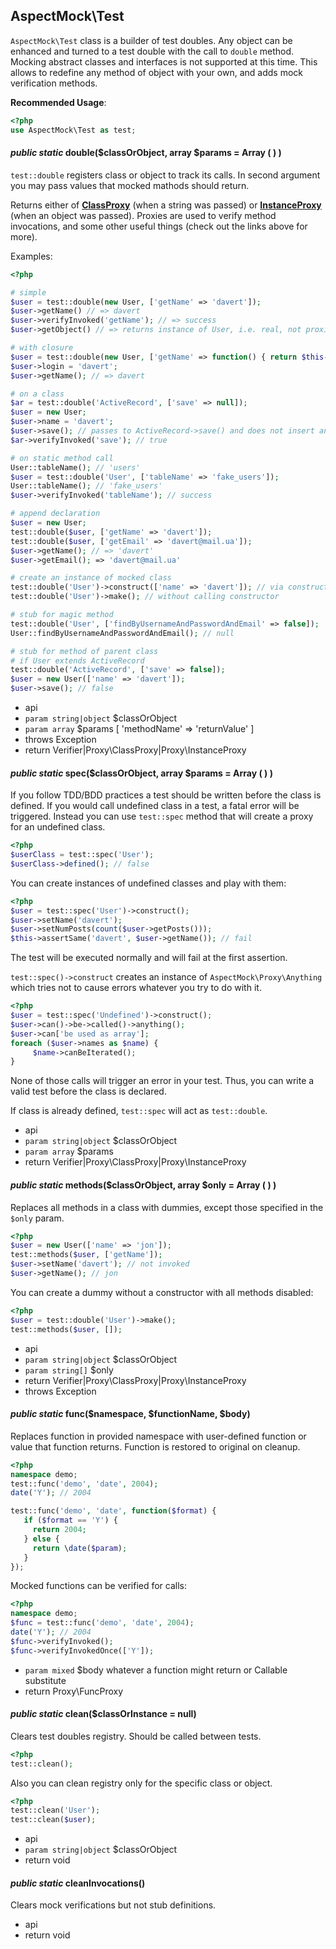 
## AspectMock\Test



`AspectMock\Test` class is a builder of test doubles.
Any object can be enhanced and turned to a test double with the call to `double` method.
Mocking abstract classes and interfaces is not supported at this time.
This allows to redefine any method of object with your own, and adds mock verification methods.

**Recommended Usage**:

``` php
<?php
use AspectMock\Test as test;
```

#### *public static* double($classOrObject, array $params = Array ( ) ) 
`test::double` registers class or object to track its calls.
In second argument you may pass values that mocked mathods should return.

Returns either of [**ClassProxy**](https://github.com/Codeception/AspectMock/blob/master/docs/ClassProxy.md) (when a string was passed)
or [**InstanceProxy**](https://github.com/Codeception/AspectMock/blob/master/docs/InstanceProxy.md) (when an object was passed).
Proxies are used to verify method invocations, and some other useful things (check out the links above for more).

Examples:

``` php
<?php

# simple
$user = test::double(new User, ['getName' => 'davert']);
$user->getName() // => davert
$user->verifyInvoked('getName'); // => success
$user->getObject() // => returns instance of User, i.e. real, not proxified object

# with closure
$user = test::double(new User, ['getName' => function() { return $this->login; }]);
$user->login = 'davert';
$user->getName(); // => davert

# on a class
$ar = test::double('ActiveRecord', ['save' => null]);
$user = new User;
$user->name = 'davert';
$user->save(); // passes to ActiveRecord->save() and does not insert any SQL.
$ar->verifyInvoked('save'); // true

# on static method call
User::tableName(); // 'users'
$user = test::double('User', ['tableName' => 'fake_users']);
User::tableName(); // 'fake_users'
$user->verifyInvoked('tableName'); // success

# append declaration
$user = new User;
test::double($user, ['getName' => 'davert']);
test::double($user, ['getEmail' => 'davert@mail.ua']);
$user->getName(); // => 'davert'
$user->getEmail(); => 'davert@mail.ua'

# create an instance of mocked class
test::double('User')->construct(['name' => 'davert']); // via constructor
test::double('User')->make(); // without calling constructor

# stub for magic method
test::double('User', ['findByUsernameAndPasswordAndEmail' => false]);
User::findByUsernameAndPasswordAndEmail(); // null

# stub for method of parent class
# if User extends ActiveRecord
test::double('ActiveRecord', ['save' => false]);
$user = new User(['name' => 'davert']);
$user->save(); // false

```

 * api
 * `param string|object` $classOrObject
 * `param array` $params [ 'methodName' => 'returnValue' ]
 * throws Exception
 * return Verifier|Proxy\ClassProxy|Proxy\InstanceProxy

#### *public static* spec($classOrObject, array $params = Array ( ) ) 
If you follow TDD/BDD practices a test should be written before the class is defined.
If you would call undefined class in a test, a fatal error will be triggered.
Instead you can use `test::spec` method that will create a proxy for an undefined class.

``` php
<?php
$userClass = test::spec('User');
$userClass->defined(); // false
```

You can create instances of undefined classes and play with them:

``` php
<?php
$user = test::spec('User')->construct();
$user->setName('davert');
$user->setNumPosts(count($user->getPosts()));
$this->assertSame('davert', $user->getName()); // fail
```

The test will be executed normally and will fail at the first assertion.

`test::spec()->construct` creates an instance of `AspectMock\Proxy\Anything`
which tries not to cause errors whatever you try to do with it.

``` php
<?php
$user = test::spec('Undefined')->construct();
$user->can()->be->called()->anything();
$user->can['be used as array'];
foreach ($user->names as $name) {
     $name->canBeIterated();
}
```

None of those calls will trigger an error in your test.
Thus, you can write a valid test before the class is declared.

If class is already defined, `test::spec` will act as `test::double`.

 * api
 * `param string|object` $classOrObject
 * `param array` $params
 * return Verifier|Proxy\ClassProxy|Proxy\InstanceProxy

#### *public static* methods($classOrObject, array $only = Array ( ) ) 
Replaces all methods in a class with dummies, except those specified in the `$only` param.

``` php
<?php
$user = new User(['name' => 'jon']);
test::methods($user, ['getName']);
$user->setName('davert'); // not invoked
$user->getName(); // jon
```

You can create a dummy without a constructor with all methods disabled:

``` php
<?php
$user = test::double('User')->make();
test::methods($user, []);
```

 * api
 * `param string|object` $classOrObject
 * `param string[]` $only
 * return Verifier|Proxy\ClassProxy|Proxy\InstanceProxy
 * throws Exception

#### *public static* func($namespace, $functionName, $body) 
Replaces function in provided namespace with user-defined function or value that function returns.
Function is restored to original on cleanup.

```php
<?php
namespace demo;
test::func('demo', 'date', 2004);
date('Y'); // 2004

test::func('demo', 'date', function($format) {
   if ($format == 'Y') {
     return 2004;
   } else {
     return \date($param);
   }
});

```

Mocked functions can be verified for calls:

```php
<?php
namespace demo;
$func = test::func('demo', 'date', 2004);
date('Y'); // 2004
$func->verifyInvoked();
$func->verifyInvokedOnce(['Y']);
```

 * `param mixed` $body whatever a function might return or Callable substitute
 * return Proxy\FuncProxy

#### *public static* clean($classOrInstance = null) 
Clears test doubles registry.
Should be called between tests.

``` php
<?php
test::clean();
```

Also you can clean registry only for the specific class or object.

``` php
<?php
test::clean('User');
test::clean($user);
```

 * api
 * `param string|object` $classOrObject
 * return void

#### *public static* cleanInvocations() 
Clears mock verifications but not stub definitions.

 * api
 * return void


